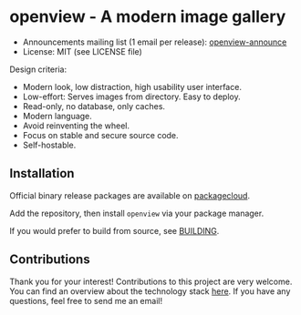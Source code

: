 # openview - A modern image gallery

* Announcements mailing list (1 email per release): [openview-announce](https://www.freelists.org/list/openview-announce)
* License: MIT (see LICENSE file)

Design criteria:

* Modern look, low distraction, high usability user interface. 
* Low-effort: Serves images from directory. Easy to deploy.
* Read-only, no database, only caches.
* Modern language.
* Avoid reinventing the wheel.
* Focus on stable and secure source code.
* Self-hostable.


## Installation

Official binary release packages are available on [packagecloud](https://packagecloud.io/fxkr/openview/install).

Add the repository, then install `openview` via your package manager.

If you would prefer to build from source, see [BUILDING](BUILDING.md).


## Contributions

Thank you for your interest! Contributions to this project are very welcome.
You can find an overview about the technology stack [here](CONTRIBUTING.md).
If you have any questions, feel free to send me an email!

